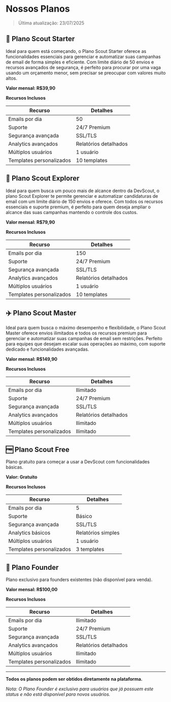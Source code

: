 # Nossos Planos

> Última atualização: 23/07/2025

## 🏃 Plano Scout Starter

Ideal para quem está começando, o Plano Scout Starter oferece as funcionalidades essenciais para gerenciar e automatizar suas campanhas de email de forma simples e eficiente. Com limite diário de 50 envios e recursos avançados de segurança, é perfeito para procurar por uma vaga usando um orçamento menor, sem precisar se preocupar com valores muito altos.

**Valor mensal: R$39,90**

**Recursos Inclusos**

| Recurso                  | Detalhes              |
| ------------------------ | --------------------- |
| Emails por dia           | 50                    |
| Suporte                  | 24/7 Premium          |
| Segurança avançada       | SSL/TLS               |
| Analytics avançados      | Relatórios detalhados |
| Múltiplos usuários       | 1 usuário             |
| Templates personalizados | 10 templates          |

## 🛵 Plano Scout Explorer

Ideal para quem busca um pouco mais de alcance dentro da DevScout, o plano Scout Explorer te permite gerenciar e automatizar candidaturas de email com um limite diário de 150 envios e oferece. Com todos os recursos essenciais e suporte premium, é perfeito para quem deseja ampliar o alcance das suas campanhas mantendo o controle dos custos.

**Valor mensal: R$79,90**

**Recursos Inclusos**

| Recurso                  | Detalhes              |
| ------------------------ | --------------------- |
| Emails por dia           | 150                   |
| Suporte                  | 24/7 Premium          |
| Segurança avançada       | SSL/TLS               |
| Analytics avançados      | Relatórios detalhados |
| Múltiplos usuários       | 1 usuário             |
| Templates personalizados | 10 templates          |

## ✈️ Plano Scout Master

Ideal para quem busca o máximo desempenho e flexibilidade, o Plano Scout Master oferece envios ilimitados e todos os recursos premium para gerenciar e automatizar suas campanhas de email sem restrições. Perfeito para equipes que desejam escalar suas operações ao máximo, com suporte dedicado e funcionalidades avançadas.

**Valor mensal: R$149,90**

**Recursos Inclusos**

| Recurso                  | Detalhes              |
| ------------------------ | --------------------- |
| Emails por dia           | Ilimitado             |
| Suporte                  | 24/7 Premium          |
| Segurança avançada       | SSL/TLS               |
| Analytics avançados      | Relatórios detalhados |
| Múltiplos usuários       | Ilimitado             |
| Templates personalizados | Ilimitado             |

## 🆓 Plano Scout Free

Plano gratuito para começar a usar a DevScout com funcionalidades básicas.

**Valor: Gratuito**

**Recursos Inclusos**

| Recurso                  | Detalhes           |
| ------------------------ | ------------------ |
| Emails por dia           | 5                  |
| Suporte                  | Básico             |
| Segurança avançada       | SSL/TLS            |
| Analytics básicos        | Relatórios simples |
| Múltiplos usuários       | 1 usuário          |
| Templates personalizados | 3 templates        |

## 👑 Plano Founder

Plano exclusivo para founders existentes (não disponível para venda).

**Valor mensal: R$100,00** 

**Recursos Inclusos**

| Recurso                  | Detalhes              |
| ------------------------ | --------------------- |
| Emails por dia           | Ilimitado             |
| Suporte                  | 24/7 Premium          |
| Segurança avançada       | SSL/TLS               |
| Analytics avançados      | Relatórios detalhados |
| Múltiplos usuários       | Ilimitado             |
| Templates personalizados | Ilimitado             |

---

**Todos os planos podem ser obtidos diretamente na plataforma.**

_Nota: O Plano Founder é exclusivo para usuários que já possuem este status e não está disponível para novos usuários._
